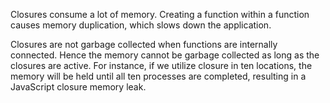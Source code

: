 Closures consume a lot of memory. Creating a function within a function causes memory duplication, which slows down the application.

Closures are not garbage collected when functions are internally connected. Hence the memory cannot be garbage collected as long as the closures are active. For instance, if we utilize closure in ten locations, the memory will be held until all ten processes are completed, resulting in a JavaScript closure memory leak.